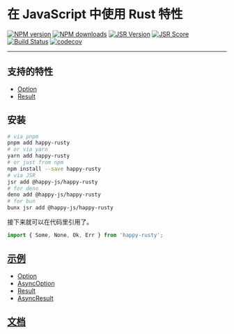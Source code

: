 # 在 JavaScript 中使用 Rust 特性

[![NPM version](https://img.shields.io/npm/v/happy-rusty.svg)](https://npmjs.org/package/happy-rusty)
[![NPM downloads](https://badgen.net/npm/dm/happy-rusty)](https://npmjs.org/package/happy-rusty)
[![JSR Version](https://jsr.io/badges/@happy-js/happy-rusty)](https://jsr.io/@happy-js/happy-rusty)
[![JSR Score](https://jsr.io/badges/@happy-js/happy-rusty/score)](https://jsr.io/@happy-js/happy-rusty/score)
[![Build Status](https://github.com/jiangjie/happy-rusty/actions/workflows/test.yml/badge.svg)](https://github.com/jiangjie/happy-rusty/actions/workflows/test.yml)
[![codecov](https://codecov.io/gh/JiangJie/happy-rusty/graph/badge.svg)](https://codecov.io/gh/JiangJie/happy-rusty)

---

## 支持的特性

- [Option](https://doc.rust-lang.org/core/option/index.html)
- [Result](https://doc.rust-lang.org/core/result/index.html)

## 安装

```sh
# via pnpm
pnpm add happy-rusty
# or via yarn
yarn add happy-rusty
# or just from npm
npm install --save happy-rusty
# via JSR
jsr add @happy-js/happy-rusty
# for deno
deno add @happy-js/happy-rusty
# for bun
bunx jsr add @happy-js/happy-rusty
```

接下来就可以在代码里引用了。

```ts
import { Some, None, Ok, Err } from 'happy-rusty';
```

## [示例](examples/main.ts)

- [Option](examples/option.ts)
- [AsyncOption](examples/option.async.ts)
- [Result](examples/result.ts)
- [AsyncResult](examples/result.async.ts)

## [文档](docs/README.md)